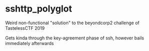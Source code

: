 # sshttp_polyglot
Weird non-functional "solution" to the beyondcorp2 challenge of TastelessCTF 2019

Gets kinda through the key-agreement phase of ssh, however bails immediately afterwards
